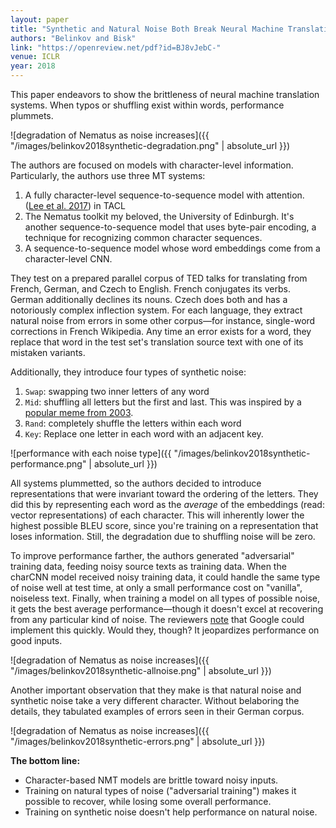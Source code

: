 ```yaml
---
layout: paper
title: "Synthetic and Natural Noise Both Break Neural Machine Translation"
authors: "Belinkov and Bisk"
link: "https://openreview.net/pdf?id=BJ8vJebC-"
venue: ICLR
year: 2018
---
```


This paper endeavors to show the brittleness of neural machine translation systems. When typos or shuffling exist within words, performance plummets.

![degradation of Nematus as noise increases]({{ "/images/belinkov2018synthetic-degradation.png" | absolute_url }})

<!--more-->

The authors are focused on models with character-level information. Particularly, the authors use three MT systems:

1. A fully character-level sequence-to-sequence model with attention. ([Lee et al. 2017](https://www.aclweb.org/anthology/Q17-1026)) in TACL
2. The Nematus toolkit my beloved, the University of Edinburgh. It's another sequence-to-sequence model that uses byte-pair encoding, a technique for recognizing common character sequences.
3. A sequence-to-sequence model whose word embeddings come from a character-level CNN. 

They test on a prepared parallel corpus of TED talks for translating from French, German, and Czech to English. French conjugates its verbs. German additionally declines its nouns. Czech does both and has a notoriously complex inflection system. For each language, they extract natural noise from errors in some other corpus—for instance, single-word corrections in French Wikipedia. Any time an error exists for a word, they replace that word in the test set's translation source text with one of its mistaken variants.

Additionally, they introduce four types of synthetic noise:

1. `Swap`: swapping two inner letters of any word
2. `Mid`: shuffling all letters but the first and last. This was inspired by a [popular meme from 2003](https://www.mrc-cbu.cam.ac.uk/personal/matt.davis/Cmabrigde/). 
3. `Rand`: completely shuffle the letters within each word
4. `Key`: Replace one letter in each word with an adjacent key.

![performance with each noise type]({{ "/images/belinkov2018synthetic-performance.png" | absolute_url }})

All systems plummetted, so the authors decided to introduce representations that were invariant toward the ordering of the letters. They did this by representing each word as the *average* of the embeddings (read: vector representations) of each character. This will inherently lower the highest possible BLEU score, since you're training on a representation that loses information. Still, the degradation due to shuffling noise will be zero.

To improve performance farther, the authors generated "adversarial" training data, feeding noisy source texts as training data. When the charCNN model received noisy training data, it could handle the same type of noise well at test time, at only a small performance cost on "vanilla", noiseless text. Finally, when training a model on all types of possible noise, it gets the best average performance—though it doesn't excel at recovering from any particular kind of noise. The reviewers [note](https://openreview.net/forum?id=BJ8vJebC-) that Google could implement this quickly. Would they, though? It jeopardizes performance on good inputs.

![degradation of Nematus as noise increases]({{ "/images/belinkov2018synthetic-allnoise.png" | absolute_url }})


Another important observation that they make is that natural noise and synthetic noise take a very different character. Without belaboring the details, they tabulated examples of errors seen in their German corpus.

![degradation of Nematus as noise increases]({{ "/images/belinkov2018synthetic-errors.png" | absolute_url }})

**The bottom line:**
- Character-based NMT models are brittle toward noisy inputs.
- Training on natural types of noise ("adversarial training") makes it possible to recover, while losing some overall performance.
- Training on synthetic noise doesn't help performance on natural noise.
